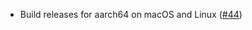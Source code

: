 - Build releases for aarch64 on macOS and Linux
  ([\#44](https://github.com/informalsystems/unclog/pull/44))